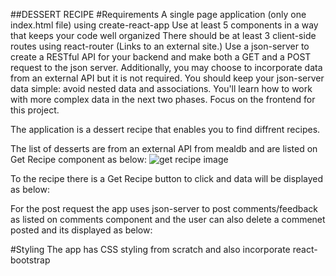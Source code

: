 ##DESSERT RECIPE 
#Requirements
A single page application (only one index.html file) using create-react-app
Use at least 5 components in a way that keeps your code well organized
There should be at least 3 client-side routes using react-router (Links to an external site.)
Use a json-server to create a RESTful API for your backend and make both a GET and a POST request to the json server. Additionally, you may choose to incorporate data from an external API but it is not required.
You should keep your json-server data simple: avoid nested data and associations. You'll learn how to work with more complex data in the next two phases. Focus on the frontend for this project.

The application is a dessert recipe that enables you to find diffrent recipes.

The list of desserts are from an external API from mealdb and are listed on Get Recipe component as below:
![ get recipe image](components/images/getrecipe.png)


To the recipe there is a Get Recipe button to click and data will be displayed as below:




For the post request the app  uses  json-server to post comments/feedback as listed on comments component and the user can also delete a  commenet posted and its displayed as below:




#Styling
The app has CSS styling from scratch and also incorporate react-bootstrap


